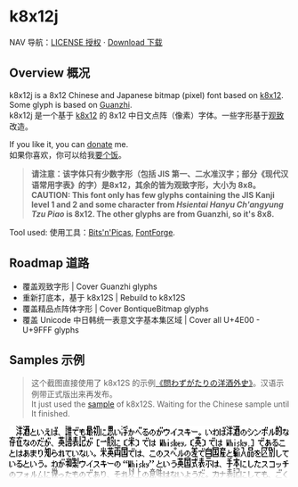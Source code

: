 # k8x12j
NAV 导航：[LICENSE 授权](LICENSE.md) · [Download 下载](https://github.com/diaowinner/k8x12j/releases)
## Overview 概况
k8x12j is a 8x12 Chinese and Japanese bitmap (pixel) font based on [k8x12](https://littlelimit.net/k8x12.htm). Some glyph is based on [Guanzhi](https://www.maoken.com/freefonts/11358.html).  
k8x12j 是一个基于 [k8x12](https://littlelimit.net/k8x12.htm) 的 8x12 中日文点阵（像素）字体。一些字形基于[观致](https://www.maoken.com/freefonts/11358.html)改造。

If you like it, you can [donate](/docs/donate.md) me.  
如果你喜欢，你可以给我[要个饭](/docs/donate.md)。
> **请注意：该字体只有少数字形（包括 JIS 第一、二水准汉字；部分《现代汉语常用字表》的字）是8x12，其余的皆为观致字形，大小为 8x8。  
> CAUTION: This font only has few glyphs containing the JIS Kanji level 1 and 2 and some character from *Hsientai Hanyu Ch'angyung Tzu Piao* is 8x12. The other glyphs are from Guanzhi, so it's 8x8.**

Tool used: 使用工具：[Bits'n'Picas](http://github.com/kreativekorp/bitsnpicas), [FontForge](http://fontforge.org).
## Roadmap 道路
* 覆盖观致字形 | Cover Guanzhi glyphs
* 重新打底本，基于 k8x12S | Rebuild to k8x12S
* 覆盖精品点阵体字形 | Cover BontiqueBitmap glyphs
* 覆盖 Unicode 中日韩统一表意文字基本集区域 | Cover all U+4E00 - U+9FFF glyphs
## Samples 示例
> 这个截图直接使用了 k8x12S 的示例[《問わずがたりの洋酒外史》](https://www.type-labo.jp/Kumimihon.html)。汉语示例带正式版出来再发布。  
> It just used the [sample](https://www.type-labo.jp/Kumimihon.html) of k8x12S. Waiting for the Chinese sample until It finished.

![Sample in Japanese](/docs/Screenshot_JP.png)

